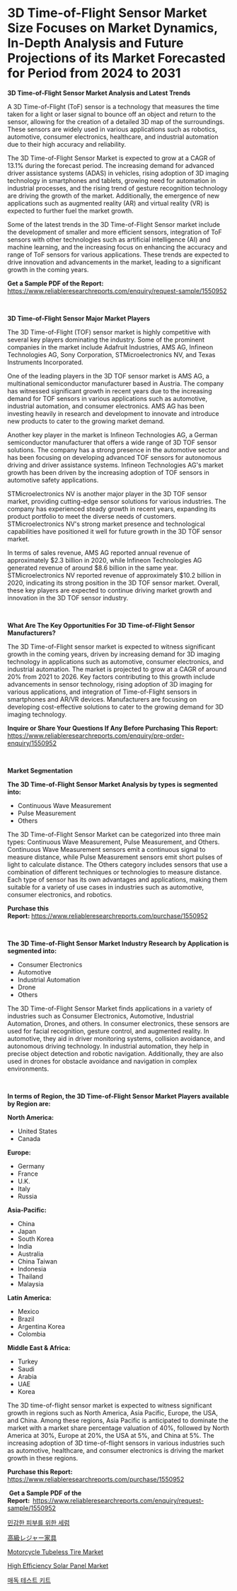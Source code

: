 <p><h1>3D Time-of-Flight Sensor Market Size Focuses on Market Dynamics, In-Depth Analysis and Future Projections of its Market Forecasted for Period from 2024 to 2031</h1></p><p><strong>3D Time-of-Flight Sensor Market Analysis and Latest Trends</strong></p>
<p><p>A 3D Time-of-Flight (ToF) sensor is a technology that measures the time taken for a light or laser signal to bounce off an object and return to the sensor, allowing for the creation of a detailed 3D map of the surroundings. These sensors are widely used in various applications such as robotics, automotive, consumer electronics, healthcare, and industrial automation due to their high accuracy and reliability.</p><p>The 3D Time-of-Flight Sensor Market is expected to grow at a CAGR of 13.1% during the forecast period. The increasing demand for advanced driver assistance systems (ADAS) in vehicles, rising adoption of 3D imaging technology in smartphones and tablets, growing need for automation in industrial processes, and the rising trend of gesture recognition technology are driving the growth of the market. Additionally, the emergence of new applications such as augmented reality (AR) and virtual reality (VR) is expected to further fuel the market growth.</p><p>Some of the latest trends in the 3D Time-of-Flight Sensor market include the development of smaller and more efficient sensors, integration of ToF sensors with other technologies such as artificial intelligence (AI) and machine learning, and the increasing focus on enhancing the accuracy and range of ToF sensors for various applications. These trends are expected to drive innovation and advancements in the market, leading to a significant growth in the coming years.</p></p>
<p><strong>Get a Sample PDF of the Report:&nbsp;</strong> <a href="https://www.reliableresearchreports.com/enquiry/request-sample/1550952">https://www.reliableresearchreports.com/enquiry/request-sample/1550952</a></p>
<p>&nbsp;</p>
<p><strong>3D Time-of-Flight Sensor Major Market Players</strong></p>
<p><p>The 3D Time-of-Flight (TOF) sensor market is highly competitive with several key players dominating the industry. Some of the prominent companies in the market include Adafruit Industries, AMS AG, Infineon Technologies AG, Sony Corporation, STMicroelectronics NV, and Texas Instruments Incorporated.</p><p>One of the leading players in the 3D TOF sensor market is AMS AG, a multinational semiconductor manufacturer based in Austria. The company has witnessed significant growth in recent years due to the increasing demand for TOF sensors in various applications such as automotive, industrial automation, and consumer electronics. AMS AG has been investing heavily in research and development to innovate and introduce new products to cater to the growing market demand.</p><p>Another key player in the market is Infineon Technologies AG, a German semiconductor manufacturer that offers a wide range of 3D TOF sensor solutions. The company has a strong presence in the automotive sector and has been focusing on developing advanced TOF sensors for autonomous driving and driver assistance systems. Infineon Technologies AG's market growth has been driven by the increasing adoption of TOF sensors in automotive safety applications.</p><p>STMicroelectronics NV is another major player in the 3D TOF sensor market, providing cutting-edge sensor solutions for various industries. The company has experienced steady growth in recent years, expanding its product portfolio to meet the diverse needs of customers. STMicroelectronics NV's strong market presence and technological capabilities have positioned it well for future growth in the 3D TOF sensor market.</p><p>In terms of sales revenue, AMS AG reported annual revenue of approximately $2.3 billion in 2020, while Infineon Technologies AG generated revenue of around $8.6 billion in the same year. STMicroelectronics NV reported revenue of approximately $10.2 billion in 2020, indicating its strong position in the 3D TOF sensor market. Overall, these key players are expected to continue driving market growth and innovation in the 3D TOF sensor industry.</p></p>
<p>&nbsp;</p>
<p><strong>What Are The Key Opportunities For 3D Time-of-Flight Sensor Manufacturers?</strong></p>
<p><p>The 3D Time-of-Flight sensor market is expected to witness significant growth in the coming years, driven by increasing demand for 3D imaging technology in applications such as automotive, consumer electronics, and industrial automation. The market is projected to grow at a CAGR of around 20% from 2021 to 2026. Key factors contributing to this growth include advancements in sensor technology, rising adoption of 3D imaging for various applications, and integration of Time-of-Flight sensors in smartphones and AR/VR devices. Manufacturers are focusing on developing cost-effective solutions to cater to the growing demand for 3D imaging technology.</p></p>
<p><strong>Inquire or Share Your Questions If Any Before Purchasing This Report:</strong> <a href="https://www.reliableresearchreports.com/enquiry/pre-order-enquiry/1550952">https://www.reliableresearchreports.com/enquiry/pre-order-enquiry/1550952</a></p>
<p>&nbsp;</p>
<p><strong>Market Segmentation</strong></p>
<p><strong>The 3D Time-of-Flight Sensor Market Analysis by types is segmented into:</strong></p>
<p><ul><li>Continuous Wave Measurement</li><li>Pulse Measurement</li><li>Others</li></ul></p>
<p><p>The 3D Time-of-Flight Sensor Market can be categorized into three main types: Continuous Wave Measurement, Pulse Measurement, and Others. Continuous Wave Measurement sensors emit a continuous signal to measure distance, while Pulse Measurement sensors emit short pulses of light to calculate distance. The Others category includes sensors that use a combination of different techniques or technologies to measure distance. Each type of sensor has its own advantages and applications, making them suitable for a variety of use cases in industries such as automotive, consumer electronics, and robotics.</p></p>
<p><strong>Purchase this Report:&nbsp;</strong><a href="https://www.reliableresearchreports.com/purchase/1550952">https://www.reliableresearchreports.com/purchase/1550952</a></p>
<p>&nbsp;</p>
<p><strong>The 3D Time-of-Flight Sensor Market Industry Research by Application is segmented into:</strong></p>
<p><ul><li>Consumer Electronics</li><li>Automotive</li><li>Industrial Automation</li><li>Drone</li><li>Others</li></ul></p>
<p><p>The 3D Time-of-Flight Sensor Market finds applications in a variety of industries such as Consumer Electronics, Automotive, Industrial Automation, Drones, and others. In consumer electronics, these sensors are used for facial recognition, gesture control, and augmented reality. In automotive, they aid in driver monitoring systems, collision avoidance, and autonomous driving technology. In industrial automation, they help in precise object detection and robotic navigation. Additionally, they are also used in drones for obstacle avoidance and navigation in complex environments.</p></p>
<p>&nbsp;</p>
<p><strong>In terms of Region, the 3D Time-of-Flight Sensor Market Players available by Region are:</strong></p>
<p>
    <p> <strong> North America: </strong>
        <ul>
            <li>United States</li>
            <li>Canada</li>
        </ul>
        </p> 
    <p> <strong> Europe: </strong>
        <ul>
            <li>Germany</li>
            <li>France</li>
            <li>U.K.</li>
            <li>Italy</li>
            <li>Russia</li>
        </ul>
        </p> 
    <p> <strong> Asia-Pacific: </strong>
        <ul>
            <li>China</li>
            <li>Japan</li>
            <li>South Korea</li>
            <li>India</li>
            <li>Australia</li>
            <li>China Taiwan</li>
            <li>Indonesia</li>
            <li>Thailand</li>
            <li>Malaysia</li>
        </ul>
        </p> 
    <p> <strong> Latin America: </strong>
        <ul>
            <li>Mexico</li>
            <li>Brazil</li>
            <li>Argentina Korea</li>
            <li>Colombia</li>
        </ul>
        </p> 
    <p> <strong> Middle East & Africa: </strong>
        <ul>
            <li>Turkey</li>
            <li>Saudi</li>
            <li>Arabia</li>
            <li>UAE</li>
            <li>Korea</li>
        </ul>
    </p>
    </p>
<p><p>The 3D time-of-flight sensor market is expected to witness significant growth in regions such as North America, Asia Pacific, Europe, the USA, and China. Among these regions, Asia Pacific is anticipated to dominate the market with a market share percentage valuation of 40%, followed by North America at 30%, Europe at 20%, the USA at 5%, and China at 5%. The increasing adoption of 3D time-of-flight sensors in various industries such as automotive, healthcare, and consumer electronics is driving the market growth in these regions.</p></p>
<p><strong>Purchase this Report: </strong><a href="https://www.reliableresearchreports.com/purchase/1550952">https://www.reliableresearchreports.com/purchase/1550952</a></p>
<p>&nbsp;<strong>Get a Sample PDF of the Report:&nbsp;&nbsp;</strong><a href="https://www.reliableresearchreports.com/enquiry/request-sample/1550952">https://www.reliableresearchreports.com/enquiry/request-sample/1550952</a></p>
<p><strong></strong></p>
<p><p><a href="https://github.com/ZacharyScthmitt4465/Market-Research-Report-List-1/blob/main/163414511862.md">민감한 피부를 위한 세럼</a></p><p><a href="https://github.com/ycmtqqhvk3273/Market-Research-Report-List-1/blob/main/450912212806.md">高級レジャー家具</a></p><p><a href="https://issuu.com/reportprime-2/docs/motorcycle-tubeless-tire-market-size-2030.pptx">Motorcycle Tubeless Tire Market</a></p><p><a href="https://medium.com/@xiomarrjasd698/high-efficiency-solar-panel-market-comprehensive-assessment-by-type-application-and-geography-003739dd9967">High Efficiency Solar Panel Market</a></p><p><a href="https://github.com/lkwggful07722/Market-Research-Report-List-1/blob/main/460939711861.md">매독 테스트 키트</a></p></p>